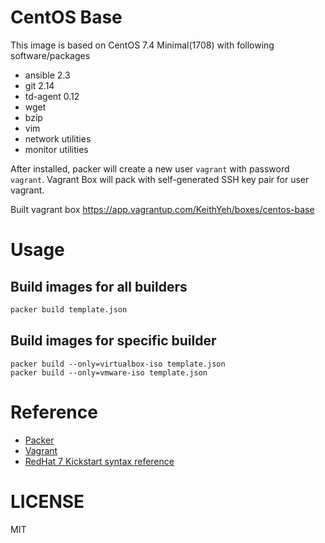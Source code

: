 # CentOS Base
This image is based on CentOS 7.4 Minimal(1708) with following software/packages
- ansible 2.3
- git 2.14
- td-agent 0.12
- wget
- bzip
- vim
- network utilities
- monitor utilities

After installed, packer will create a new user `vagrant` with password `vagrant`.
Vagrant Box will pack with self-generated SSH key pair for user vagrant.

Built vagrant box
https://app.vagrantup.com/KeithYeh/boxes/centos-base

# Usage
## Build images for all builders
```bash
packer build template.json
```
## Build images for specific builder
```
packer build --only=virtualbox-iso template.json
packer build --only=vmware-iso template.json
```

# Reference
- [Packer](https://www.packer.io/docs/index.html)
- [Vagrant](https://www.vagrantup.com/docs/index.html)
- [RedHat 7 Kickstart syntax reference](https://access.redhat.com/documentation/en-us/red_hat_enterprise_linux/7/html/installation_guide/sect-kickstart-syntax)

# LICENSE
MIT
